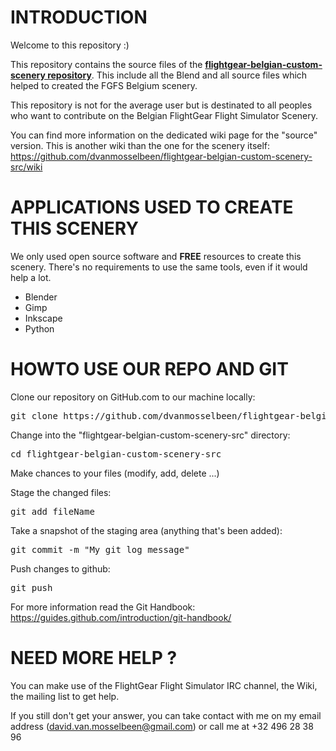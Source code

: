 # INTRODUCTION
Welcome to this repository :)

This repository contains the source files of the
**[flightgear-belgian-custom-scenery repository](https://github.com/dvanmosselbeen/flightgear-belgian-custom-scenery)**. This include all the
Blend and all source files which helped to created the FGFS Belgium scenery.

This repository is not for the average user but is destinated to all peoples
who want to contribute on the Belgian FlightGear Flight Simulator Scenery.

You can find more information on the dedicated wiki page for the "source" version. This is another wiki than the one for the scenery itself:
https://github.com/dvanmosselbeen/flightgear-belgian-custom-scenery-src/wiki

# APPLICATIONS USED TO CREATE THIS SCENERY

We only used open source software and **FREE** resources to create this
scenery. There's no requirements to use the same tools, even if it would help a
lot.

 * Blender
 * Gimp
 * Inkscape
 * Python

# HOWTO USE OUR REPO AND GIT

Clone our repository on GitHub.com to our machine locally:
<pre>git clone https://github.com/dvanmosselbeen/flightgear-belgian-custom-scenery-src.git</pre>

Change into the "flightgear-belgian-custom-scenery-src" directory:
<pre>cd flightgear-belgian-custom-scenery-src</pre>

Make chances to your files (modify, add, delete ...)

Stage the changed files:
<pre>git add fileName</pre>

Take a snapshot of the staging area (anything that's been added):
<pre>git commit -m "My git log message"</pre>

Push changes to github: 
<pre>git push</pre>

For more information read the Git Handbook:
https://guides.github.com/introduction/git-handbook/

# NEED MORE HELP ?
You can make use of the FlightGear Flight Simulator IRC channel, the Wiki, the
mailing list to get help.

If you still don't get your answer, you can take contact with me on my email
address (david.van.mosselbeen@gmail.com) or call me at +32 496 28 38 96
